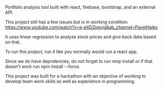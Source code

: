 Portfolio analysis tool built with react, firebase, bootstrap, and an external API.

This project still has a few issues but is in working condition. https://www.youtube.com/watch?v=e-eXDZpeyig&ab_channel=PavelHalko 

It uses linear regression to analyze stock prices and give back data based on that.

To run this project, run it like you normally would run a react app. 

Since we do have depndencies, do not forget to run nmp install or if that doesn't work run npm install --force.

This project was built for a hackathon with an objective of working to develop team work skills as well as experience in programming. 

